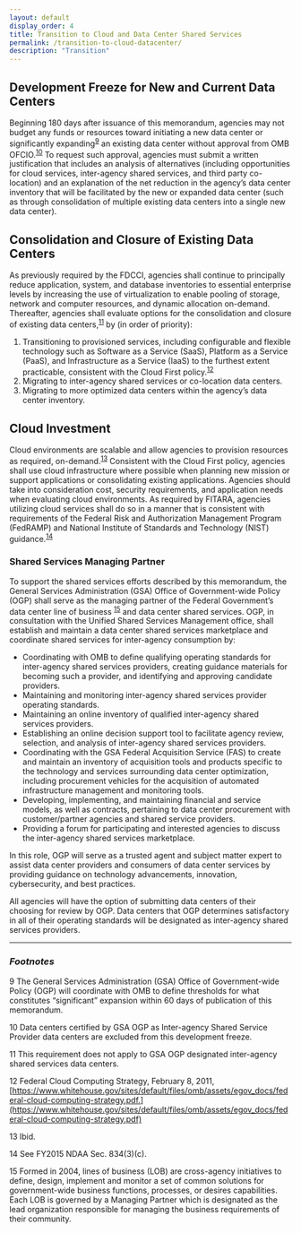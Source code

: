 ```yaml
---
layout: default
display_order: 4
title: Transition to Cloud and Data Center Shared Services
permalink: /transition-to-cloud-datacenter/
description: "Transition"
--- 
```

## Development Freeze for New and Current Data Centers

Beginning 180 days after issuance of this memorandum, agencies may not budget any funds or resources toward initiating a new data center or significantly expanding<sup>[9](#myfootnote1)</sup> an existing data center without approval from OMB OFCIO.<sup>[10](#10)</sup>  To request such approval, agencies must submit a written justification that includes an analysis of alternatives (including opportunities for cloud services, inter-agency shared services, and third party co-location) and an explanation of the net reduction in the agency’s data center inventory that will be facilitated by the new or expanded data center (such as through consolidation of multiple existing data centers into a single new data center).

## Consolidation and Closure of Existing Data Centers

As previously required by the FDCCI, agencies shall continue to principally reduce application, system, and database inventories to essential enterprise levels by increasing the use of virtualization to enable pooling of storage, network and computer resources, and dynamic allocation on-demand.  Thereafter, agencies shall evaluate options for the consolidation and closure of existing data centers,<sup>[11](11)</sup> by (in order of priority):

1.	Transitioning to provisioned services, including configurable and flexible technology such as Software as a Service (SaaS), Platform as a Service (PaaS), and Infrastructure as a Service (IaaS) to the furthest extent practicable, consistent with the Cloud First policy.<sup>[12](12)</sup>
2.	Migrating to inter-agency shared services or co-location data centers.
3.	Migrating to more optimized data centers within the agency’s data center inventory.

## Cloud Investment

Cloud environments are scalable and allow agencies to provision resources as required, on-demand.<sup>[13](13)</sup> Consistent with the Cloud First policy, agencies shall use cloud infrastructure where possible when planning new mission or support applications or consolidating existing applications. Agencies should take into consideration cost, security requirements, and application needs when evaluating cloud environments. As required by FITARA, agencies utilizing cloud services shall do so in a manner that is consistent with requirements of the Federal Risk and Authorization Management Program (FedRAMP) and National Institute of Standards and Technology (NIST) guidance.<sup>[14](14)</sup>


### Shared Services Managing Partner

To support the shared services efforts described by this memorandum, the General Services Administration (GSA) Office of Government-wide Policy (OGP) shall serve as the managing partner of the Federal Government’s data center line of business <sup>[15](15)</sup> and data center shared services. OGP, in consultation with the Unified Shared Services Management office, shall establish and maintain a data center shared services marketplace and coordinate shared services for inter-agency consumption by:

* Coordinating with OMB to define qualifying operating standards for inter-agency shared services providers, creating guidance materials for becoming such a provider, and identifying and approving candidate providers.
* Maintaining and monitoring inter-agency shared services provider operating standards.
* Maintaining an online inventory of qualified inter-agency shared services providers.
* Establishing an online decision support tool to facilitate agency review, selection, and analysis of inter-agency shared services providers.
* Coordinating with the GSA Federal Acquisition Service (FAS) to create and maintain an inventory of acquisition tools and products specific to the technology and services surrounding data center optimization, including procurement vehicles for the acquisition of automated infrastructure management and monitoring tools.
* Developing, implementing, and maintaining financial and service models, as well as contracts, pertaining to data center procurement with customer/partner agencies and shared service providers. 
* Providing a forum for participating and interested agencies to discuss the inter-agency shared services marketplace.

In this role, OGP will serve as a trusted agent and subject matter expert to assist data center providers and consumers of data center services by providing guidance on technology advancements, innovation, cybersecurity, and best practices.

All agencies will have the option of submitting data centers of their choosing for review by OGP. Data centers that OGP determines satisfactory in all of their operating standards will be designated as inter-agency shared services providers. 


***

### *Footnotes*
<a name="myfootnote1">9</a> The General Services Administration (GSA) Office of Government-wide Policy (OGP) will coordinate with OMB to define thresholds for what constitutes “significant” expansion within 60 days of publication of this memorandum.

<a name="10">10</a> Data centers certified by GSA OGP as Inter-agency Shared Service Provider data centers are excluded from this development freeze.
 
<a name="11">11</a> This requirement does not apply to GSA OGP designated inter-agency shared services data centers.

<a name="12">12</a> Federal Cloud Computing Strategy, February 8, 2011, [https://www.whitehouse.gov/sites/default/files/omb/assets/egov_docs/federal-cloud-computing-strategy.pdf.](https://www.whitehouse.gov/sites/default/files/omb/assets/egov_docs/federal-cloud-computing-strategy.pdf)

<a name="13">13</a> Ibid.

<a name="14">14</a> See FY2015 NDAA Sec. 834(3)(c).

<a name="15">15</a> Formed in 2004, lines of business (LOB) are cross-agency initiatives to define, design, implement and monitor a set of common solutions for government-wide business functions, processes, or desires capabilities. Each LOB is governed by a Managing Partner which is designated as the lead organization responsible for managing the business requirements of their community.
